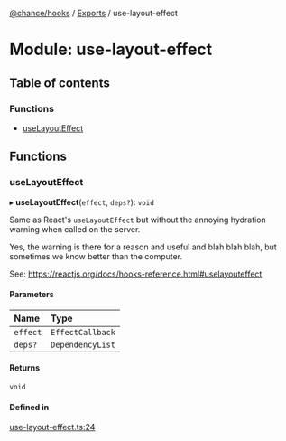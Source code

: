 [@chance/hooks](../README.md) / [Exports](../modules.md) / use-layout-effect

# Module: use-layout-effect

## Table of contents

### Functions

- [useLayoutEffect](use_layout_effect.md#uselayouteffect)

## Functions

### useLayoutEffect

▸ **useLayoutEffect**(`effect`, `deps?`): `void`

Same as React's `useLayoutEffect` but without the annoying hydration warning
when called on the server.

Yes, the warning is there for a reason and useful and blah blah blah, but
sometimes we know better than the computer.

See: https://reactjs.org/docs/hooks-reference.html#uselayouteffect

#### Parameters

| Name | Type |
| :------ | :------ |
| `effect` | `EffectCallback` |
| `deps?` | `DependencyList` |

#### Returns

`void`

#### Defined in

[use-layout-effect.ts:24](https://github.com/chaance/hooks/blob/99e93c4/src/use-layout-effect.ts#L24)
